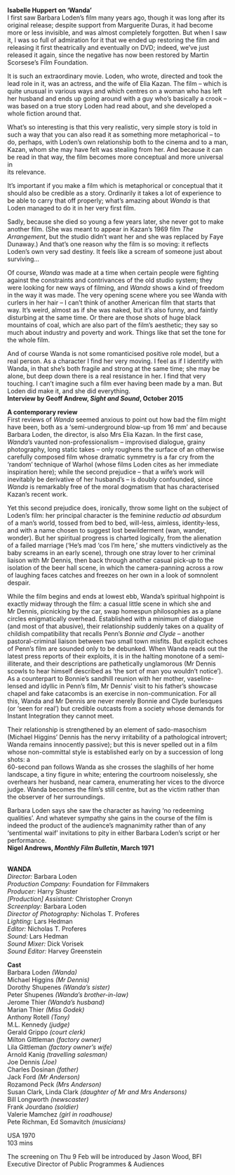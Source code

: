 

**Isabelle Huppert on ‘Wanda’**  
I first saw Barbara Loden’s film many years ago, though it was long after its original release; despite support from Marguerite Duras, it had become more or less invisible, and was almost completely forgotten. But when I saw it, I was so full of admiration for it that we ended up restoring the film and releasing it first theatrically and eventually on DVD; indeed, we’ve just released it again, since the negative has now been restored by Martin Scorsese’s Film Foundation.

It is such an extraordinary movie. Loden, who wrote, directed and took the lead role in it, was an actress, and the wife of Elia Kazan. The film – which is quite unusual in various ways and which centres on a woman who has left her husband and ends up going around with a guy who’s basically a crook – was based on a true story Loden had read about, and she developed a whole fiction around that.

What’s so interesting is that this very realistic, very simple story is told in such a way that you can also read it as something more metaphorical – to do, perhaps, with Loden’s own relationship both to the cinema and to a man, Kazan, whom she may have felt was stealing from her. And because it can be read in that way, the film becomes more conceptual and more universal in  
its relevance.

It’s important if you make a film which is metaphorical or conceptual that it should also be credible as a story. Ordinarily it takes a lot of experience to be able to carry that off properly; what’s amazing about _Wanda_ is that Loden managed to do it in her very first film.

Sadly, because she died so young a few years later, she never got to make another film. (She was meant to appear in Kazan’s 1969 film _The Arrangement_, but the studio didn’t want her and she was replaced by Faye Dunaway.) And that’s one reason why the film is so moving: it reflects Loden’s own very sad destiny. It feels like a scream of someone just about surviving…

Of course, _Wanda_ was made at a time when certain people were fighting against the constraints and contrivances of the old studio system; they were looking for new ways of filming, and _Wanda_ shows a kind of freedom in the way it was made. The very opening scene where you see Wanda with curlers in her hair – I can’t think of another American film that starts that way. It’s weird, almost as if she was naked, but it’s also funny, and faintly disturbing at the same time. Or there are those shots of huge black mountains of coal, which are also part of the film’s aesthetic; they say so much about industry and poverty and work. Things like that set the tone for the whole film.

And of course Wanda is not some romanticised positive role model, but a real person. As a character I find her very moving. I feel as if I identify with Wanda, in that she’s both fragile and strong at the same time; she may be alone, but deep down there is a real resistance in her. I find that very touching. I can’t imagine such a film ever having been made by a man. But Loden did make it, and she did everything.  
**Interview by Geoff Andrew, _Sight and Sound_, October 2015**

**A contemporary review**  
First reviews of _Wanda_ seemed anxious to point out how bad the film might have been, both as a ‘semi-underground blow-up from 16 mm’ and because Barbara Loden, the director, is also Mrs Elia Kazan. In the first case, _Wanda_’s vaunted non-professionalism – improvised dialogue, grainy photography, long static takes – only roughens the surface of an otherwise carefully composed film whose dramatic symmetry is a far cry from the ‘random’ technique of Warhol (whose films Loden cites as her immediate inspiration here); while the second prejudice – that a wife’s work will inevitably be derivative of her husband’s – is doubly confounded, since _Wanda_ is remarkably free of the moral dogmatism that has characterised Kazan’s recent work.

Yet this second prejudice does, ironically, throw some light on the subject of Loden’s film: her principal character is the feminine _reductio ad absurdum_ of a man’s world, tossed from bed to bed, will-less, aimless, identity-less, and with a name chosen to suggest lost bewilderment (wan, wander, wonder). But her spiritual progress is charted logically, from the alienation of a failed marriage (‘He’s mad ‘cos I’m here,’ she mutters vindictively as the baby screams in an early scene), through one stray lover to her criminal liaison with Mr Dennis, then back through another casual pick-up to the isolation of the beer hall scene, in which the camera-panning across a row of laughing faces catches and freezes on her own in a look of somnolent despair.

While the film begins and ends at lowest ebb, Wanda’s spiritual highpoint is exactly midway through the film: a casual little scene in which she and  
Mr Dennis, picnicking by the car, swap homespun philosophies as a plane circles enigmatically overhead. Established with a minimum of dialogue (and most of that abusive), their relationship suddenly takes on a quality of childish compatibility that recalls Penn’s _Bonnie and Clyde_ – another pastoral-criminal liaison between two small town misfits. But explicit echoes of Penn’s film are sounded only to be debunked. When Wanda reads out the latest press reports of their exploits, it is in the halting monotone of a semi-illiterate, and their descriptions are pathetically unglamorous (Mr Dennis scowls to hear himself described as ‘the sort of man you wouldn’t notice’). As a counterpart to Bonnie’s sandhill reunion with her mother, vaseline-lensed and idyllic in Penn’s film, Mr Dennis’ visit to his father’s showcase chapel and fake catacombs is an exercise in non-communication. For all this, Wanda and Mr Dennis are never merely Bonnie and Clyde burlesques (or ‘seen for real’) but credible outcasts from a society whose demands for Instant Integration they cannot meet.

Their relationship is strengthened by an element of sado-masochism (Michael Higgins’ Dennis has the nervy irritability of a pathological introvert; Wanda remains innocently passive); but this is never spelled out in a film whose non-committal style is established early on by a succession of long shots: a  
60-second pan follows Wanda as she crosses the slaghills of her home landscape, a tiny figure in white; entering the courtroom noiselessly, she overhears her husband, near camera, enumerating her vices to the divorce judge. Wanda becomes the film’s still centre, but as the victim rather than the observer of her surroundings.

Barbara Loden says she saw the character as having ‘no redeeming qualities’. And whatever sympathy she gains in the course of the film is indeed the product of the audience’s magnanimity rather than of any ‘sentimental waif’ invitations to pity in either Barbara Loden’s script or her performance.  
**Nigel Andrews, _Monthly Film Bulletin_, March 1971**
<br><br>

**WANDA**  
_Director:_ Barbara Loden  
_Production Company:_ Foundation for Filmmakers  
_Producer:_ Harry Shuster  
_[Production] Assistant:_ Christopher Cronyn  
_Screenplay:_ Barbara Loden  
_Director of Photography:_ Nicholas T. Proferes  
_Lighting:_ Lars Hedman  
_Editor:_ Nicholas T. Proferes  
_Sound:_ Lars Hedman  
_Sound Mixer:_ Dick Vorisek  
_Sound Editor:_ Harvey Greenstein  

**Cast**  
Barbara Loden _(Wanda)_  
Michael Higgins _(Mr Dennis)_  
Dorothy Shupenes _(Wanda’s sister)_  
Peter Shupenes _(Wanda’s brother-in-law)_  
Jerome Thier _(Wanda’s husband)_  
Marian Thier _(Miss Godek)_  
Anthony Rotell _(Tony)_  
M.L. Kennedy _(judge)_  
Gerald Grippo _(court clerk)_  
Milton Gittleman _(factory owner)_  
Lila Gittleman _(factory owner’s wife)_  
Arnold Kanig _(travelling salesman)_  
Joe Dennis _(Joe)_  
Charles Dosinan _(father)_  
Jack Ford _(Mr Anderson)_  
Rozamond Peck _(Mrs Anderson)_  
Susan Clark, Linda Clark  _(daughter of Mr and Mrs Andersons)_  
Bill Longworth _(newscaster)_  
Frank Jourdano _(soldier)_  
Valerie Mamchez _(girl in roadhouse)_  
Pete Richman, Ed Somavitch _(musicians)_  

USA 1970  
103 mins

The screening on Thu 9 Feb will be introduced by Jason Wood, BFI Executive Director of  Public Programmes & Audiences
<br><br>
<!--stackedit_data:
eyJoaXN0b3J5IjpbLTE3NDk5NDM0NTddfQ==
-->